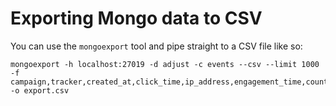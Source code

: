 # Exporting Mongo data to CSV

You can use the `mongoexport` tool and pipe straight to a CSV file like so:

```
mongoexport -h localhost:27019 -d adjust -c events --csv --limit 1000 -f campaign,tracker,created_at,click_time,ip_address,engagement_time,country,region,gps_adid,adid,installed_at,event_name,userId,idfa -o export.csv
```
